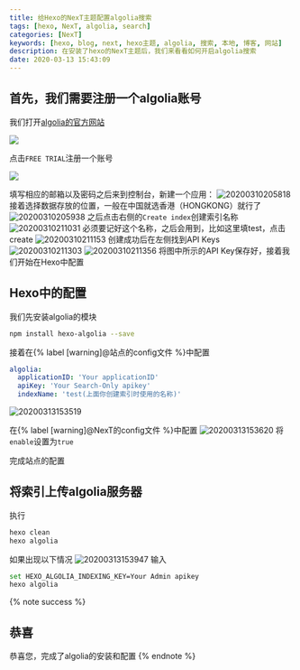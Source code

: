 ```yaml
---
title: 给Hexo的NexT主题配置algolia搜索
tags: [hexo, NexT, algolia, search]
categories: [NexT]
keywords: [hexo, blog, next, hexo主题, algolia, 搜索, 本地, 博客, 网站]
description: 在安装了hexo的NexT主题后，我们来看看如何开启algolia搜索
date: 2020-03-13 15:43:09
---
```


## 首先，我们需要注册一个algolia账号
我们打开[algolia的官方网站](https://www.algolia.com/)

![](https://assets.bmyjacks.cn/img/20200310184600.png?x-oss-process=style/style)

点击`FREE TRIAL`注册一个账号

![](https://assets.bmyjacks.cn/img/20200310205536.png?x-oss-process=style/style)

填写相应的邮箱以及密码之后来到控制台，新建一个应用：
![20200310205818](https://assets.bmyjacks.cn/img/20200310205818.png?x-oss-process=style/style)
接着选择数据存放的位置，一般在中国就选香港（HONGKONG）就行了
![20200310205938](https://assets.bmyjacks.cn/img/20200310205938.png?x-oss-process=style/style)
之后点击右侧的`Create index`创建索引名称
![20200310211031](https://assets.bmyjacks.cn/img/20200310211031.png?x-oss-process=style/style)
必须要记好这个名称，之后会用到，比如这里填test，点击create
![20200310211153](https://assets.bmyjacks.cn/img/20200310211153.png?x-oss-process=style/style)
创建成功后在左侧找到API Keys
![20200310211303](https://assets.bmyjacks.cn/img/20200310211303.png?x-oss-process=style/style)
![20200310211356](https://assets.bmyjacks.cn/img/20200310211356.png?x-oss-process=style/style)
将图中所示的API Key保存好，接着我们开始在Hexo中配置
## Hexo中的配置
我们先安装algolia的模块
```bash
npm install hexo-algolia --save
```
接着在{% label [warning]@站点的config文件 %}中配置
```yml
algolia:
  applicationID: 'Your applicationID'
  apiKey: 'Your Search-Only apikey'
  indexName: 'test(上面你创建索引时使用的名称)'

```
![20200313153519](https://assets.bmyjacks.cn/img/20200313153519.png?x-oss-process=style/style)

在{% label [warning]@NexT的config文件 %}中配置
![20200313153620](https://assets.bmyjacks.cn/img/20200313153620.png?x-oss-process=style/style)
将`enable`设置为`true`

完成站点的配置
## 将索引上传algolia服务器
执行
```bash
hexo clean
hexo algolia
```
如果出现以下情况
![20200313153947](https://assets.bmyjacks.cn/img/20200313153947.png?x-oss-process=style/style)
输入
```bash
set HEXO_ALGOLIA_INDEXING_KEY=Your Admin apikey
hexo algolia
```
{% note success %}
## 恭喜
恭喜您，完成了algolia的安装和配置
{% endnote %}
